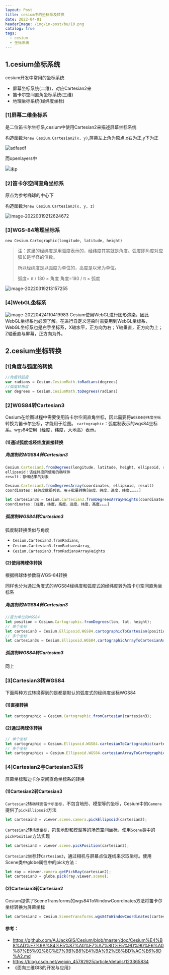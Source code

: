 ```yaml
---
layout: Post
title: cesium中的坐标系及转换
date: 2022-04-01
headerImage: /img/in-post/bu/10.png
catalog: true
tags:
  - cesium
  - 坐标系统
---
```


## 1.cesium坐标系统

cesium开发中常用的坐标系统

- 屏幕坐标系统(二维)，对应Cartesian2来
- 笛卡尔空间直角坐标系统(三维)
- 地理坐标系统(经纬度坐标)

### [1]屏幕二维坐标系

是二位笛卡尔坐标系,cesium中使用Cartesian2来描述屏幕坐标系统

构造函数为`new Cesium.Cartesian2(x, y)`,屏幕左上角为原点,x右为正,y下为正

![adfasdf](https://img-blog.csdnimg.cn/img_convert/2e165161ca54a022c1ed836ac33483e0.png)

而openlayers中

![未p](https://img-blog.csdnimg.cn/img_convert/8351face7805b9742afa9cd6e6a55f1d.png)

### [2]笛卡尔空间直角坐标系

原点为参考椭球的中心下

构造函数为`new Cesium.Cartesian3(x, y, z)`

![image-20220319212624672](https://img-blog.csdnimg.cn/img_convert/f85f2cc325b505e649743fd61cde856f.png)

### [3]WGS-84地理坐标系

`new Cesium.Cartographic(longitude, latitude, height)`

> 注：这里的经纬度是用弧度表示的，经纬度其实就是角度。弧度即角度对应弧长是半径的倍数。
>
> 所以经纬度是以弧度为单位的，高度是以米为单位。
>
> 弧度= π / 180 × 角度 
> 角度=180 / π × 弧度 

![image-20220319213157255](https://img-blog.csdnimg.cn/img_convert/a0f0d6a605ac8d299305d52cc04c82b8.png)

### [4]WebGL坐标系

![image-20220424110419983](https://img-blog.csdnimg.cn/img_convert/5056419522856129b54c9beaf9c93723.png)
Cesium使用WebGL进行图形渲染，因此WebGL坐标系也必须了解。在进行自定义渲染时需要用到WebGL坐标系，WebGL坐标系也是右手坐标系，X轴水平，正方向为右；Y轴垂直，正方向为上；Z轴垂直与屏幕，正方向为外。

## 2.cesium坐标转换

### [1]角度与弧度的转换

```js
//角度转弧度
var radians = Cesium.CesiumMath.toRadians(degrees)
//弧度转角度
var degrees = Cesium.CesiumMath.toDegrees(radians)
```

### [2]WGS84转Cartesian3

Cesium在绘图过程中需要使用笛卡尔空间直角坐标，因此需要将`WGS84经纬度坐标`转换为笛卡尔坐标，才能用于绘图。
`cartographic`：弧度制表示的wgs84坐标系。wgs84使用（经度，纬度，大地高）表示。

#### (1)通过弧度或经纬度直接转换

##### 角度制的WGS84转Cartesian3

```js
Cesium.Cartesian3.fromDegrees(longitude, latitude, height, ellipsoid, result)
ellipsoid：该经纬度所使用的椭球体
result：存储结果的对象
```

```js
Cesium.Cartesian3.fromDegreesArray(coordinates, ellipsoid, result)
coordinates：经纬度数组列表，用于批量转换[经度，纬度，进度，纬度，。。。。]
```

```js
let cartesian3s = Cesium.Cartesian3.fromDegreesArrayHeights(coordinates);
coordinates：[经度，纬度，高度，进度，纬度，高度。。。。]
```

##### 弧度制WGS84转Cartesian3

弧度制转换类似与角度

- `Cesium.Cartesian3.fromRadians`,
-  `Cesium.Cartesian3.fromRadiansArray`, 
- `Cesium.Cartesian3.fromRadiansArrayHeights`

#### (2)使用椭球体转换

根据椭球体参数将WGS-84转换

同样也分为通过角度式的WGS84经纬度和弧度式的经纬度转为笛卡尔空间直角坐标系

##### 角度制的WGS84转Cartesian3

```js
//度为单位的WGS84
let position = Cesium.Cartographic.fromDegrees(lon, lat, height);
// 单个坐标
let cartesian3 = Cesium.Ellipsoid.WGS84.cartographicToCartesian(position);
// 多个坐标
let cartesian3s = Cesium.Ellipsoid.WGS84.cartographicArrayToCartesianArray(positions);
```

##### 弧度制WGS84转Cartesian3

同上

### [3]Cartesian3转WGS84

下面两种方式转换得到的是都是默认的弧度式的经纬度坐标WGS84

#### (1)直接转换

```js
let cartographic = Cesium.Cartographic.fromCartesian(cartesian3);
```

#### (2)通过椭球体转换

```js
// 单个坐标
let cartographic = Cesium.Ellipsoid.WGS84.cartesianToCartographic(cartesian3);
// 多个坐标
let cartographics = Cesium.Ellipsoid.WGS84.cartesianArrayToCartographic(cartesain3Array);
```

### [4]Cartesian2与Cartesian3互转

屏幕坐标和迪卡尔空间直角坐标系的转换

#### (1)Cartesian2转Cartesian3

`Cartesian2`转`椭球面笛卡尔坐标`，不包含地形、模型等的坐标，Cesium中的`Camera`提供了`pickEllipsoid`方法

```javascript
let cartesain3 = viewer.scene.camera.pickEllipsoid(cartesian2);
```

`Cartesian2`转`场景坐标`，包含地形和模型等的场景空间坐标，使用`Scene`类中的`pickPosition`方法实现

```javascript
let cartesian3 = viewer.scene.pickPosition(cartesian2);
```

`Cartesian2`坐标转`Cartesian3`，通过相机与屏幕点位连线来求取坐标。使用Scene类中globe属性中的pick方法：

```js
let ray = viewer.camera.getPickRay(cartesian2);
let cartesian3 = globe.pick(ray,viewer.scene);
```

#### (2)Cartesian3转Cartesian2

Cesium提供了SceneTransforms的wgs84ToWindowCoordinates方法将笛卡尔坐标转换为屏幕坐标

```js
let cartesian2 = Cesium.SceneTransforms.wgs84ToWindowCoordinates(cartesian3);
```

#### 参考：

- https://github.com/AJJackGIS/Cesium/blob/master/doc/Cesium%E4%B8%AD%E7%9A%84%E5%87%A0%E7%A7%8D%E5%9D%90%E6%A0%87%E5%92%8C%E7%9B%B8%E4%BA%92%E8%BD%AC%E6%8D%A2.md
- https://blog.csdn.net/weixin_45782925/article/details/123365834
- 《面向三维GIS的开发与应用》